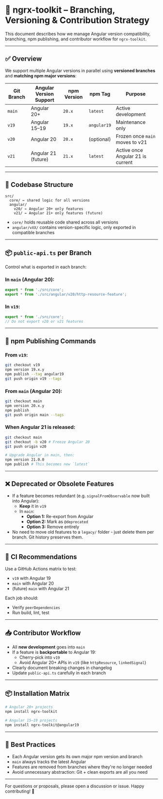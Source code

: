 # 🔄 ngrx-toolkit – Branching, Versioning & Contribution Strategy

This document describes how we manage Angular version compatibility, branching, npm publishing, and contributor workflow for `ngrx-toolkit`.

---

## ✅ Overview

We support multiple Angular versions in parallel using **versioned branches** and **matching npm major versions**:

| Git Branch | Angular Version Support | npm Version | npm Tag | Purpose |
|------------|--------------------------|--------------|--------------|----------------------------------|
| `main` | Angular 20+ | `20.x` | `latest` | Active development |
| `v19` | Angular 15–19 | `19.x` | `angular19` | Maintenance only |
| `v20` | Angular 20 | `20.x` | (optional) | Frozen once `main` moves to v21 |
| `v21` | Angular 21 (future) | `21.x` | `latest` | Active once Angular 21 is current |

---

## 🧱 Codebase Structure

```
src/
  core/ ← shared logic for all versions
  angular/
    v20/ ← Angular 20+ only features
    v21/ ← Angular 21+ only features (future)
```

- `core/` holds reusable code shared across all versions
- `angular/vXX/` contains version-specific logic, only exported in compatible branches

---

## 📦 `public-api.ts` per Branch

Control what is exported in each branch:

### In `main` (Angular 20):
```ts
export * from './src/core';
export * from './src/angular/v20/http-resource-feature';
```

### In `v19`:
```ts
export * from './src/core';
// Do not export v20 or v21 features
```

---

## 🔁 npm Publishing Commands

### From `v19`:
```bash
git checkout v19
npm version 19.x.y
npm publish --tag angular19
git push origin v19 --tags
```

### From `main` (Angular 20):
```bash
git checkout main
npm version 20.x.y
npm publish
git push origin main --tags
```

### When Angular 21 is released:
```bash
git checkout main
git checkout -b v20 # Freeze Angular 20
git push origin v20

# Upgrade Angular in main, then:
npm version 21.0.0
npm publish # This becomes new `latest`
```

---

## ❌ Deprecated or Obsolete Features

- If a feature becomes redundant (e.g. `signalFromObservable` now built into Angular):
    - **Keep** it in `v19`
    - In `main`:
        - **Option 1:** Re-export from Angular
        - **Option 2:** Mark as `@deprecated`
        - **Option 3:** Remove entirely
- No need to move old features to a `legacy/` folder - just delete them per branch. Git history preserves them.

---

## 🧪 CI Recommendations

Use a GitHub Actions matrix to test:

- `v19` with Angular 19
- `main` with Angular 20
- (future) `main` with Angular 21

Each job should:
- Verify `peerDependencies`
- Run build, lint, test

---

## 📥 Contributor Workflow

- All **new development** goes into `main`
- If a feature is **backportable** to Angular 19:
    - Cherry-pick into `v19`
    - Avoid Angular 20+ APIs in `v19` (like `httpResource`, `linkedSignal`)
- Clearly document breaking changes in changelog
- Update `public-api.ts` carefully in each branch

---

## 📦 Installation Matrix

```bash
# Angular 20+ projects
npm install ngrx-toolkit

# Angular 15–19 projects
npm install ngrx-toolkit@angular19
```

---

## 📌 Best Practices

- Each Angular version gets its own major npm version and branch
- `main` always tracks the latest Angular
- Features are removed from branches where they're no longer needed
- Avoid unnecessary abstraction: Git + clean exports are all you need

---

For questions or proposals, please open a discussion or issue. Happy contributing! 🚀
